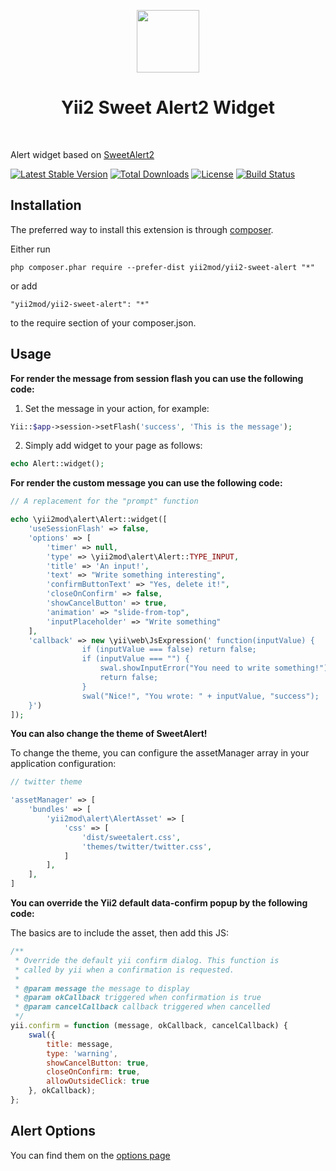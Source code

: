 <p align="center">
    <a href="https://github.com/yiisoft" target="_blank">
        <img src="https://avatars0.githubusercontent.com/u/993323" height="100px">
    </a>
    <h1 align="center">Yii2 Sweet Alert2 Widget</h1>
    <br>
</p>

Alert widget based on [SweetAlert2](https://sweetalert2.github.io/)

[![Latest Stable Version](https://poser.pugx.org/yii2mod/yii2-sweet-alert/v/stable)](https://packagist.org/packages/yii2mod/yii2-sweet-alert) [![Total Downloads](https://poser.pugx.org/yii2mod/yii2-sweet-alert/downloads)](https://packagist.org/packages/yii2mod/yii2-sweet-alert) [![License](https://poser.pugx.org/yii2mod/yii2-sweet-alert/license)](https://packagist.org/packages/yii2mod/yii2-sweet-alert)
[![Build Status](https://travis-ci.org/yii2mod/yii2-sweet-alert.svg?branch=master)](https://travis-ci.org/yii2mod/yii2-sweet-alert)

Installation 
------------

The preferred way to install this extension is through [composer](http://getcomposer.org/download/).

Either run

```
php composer.phar require --prefer-dist yii2mod/yii2-sweet-alert "*"
```

or add

```
"yii2mod/yii2-sweet-alert": "*"
```

to the require section of your composer.json.

Usage
-------

**For render the message from session flash you can use the following code:**

1) Set the message in your action, for example:

```php
Yii::$app->session->setFlash('success', 'This is the message');
```

2) Simply add widget to your page as follows:
```php
echo Alert::widget();
```

**For render the custom message you can use the following code:**
```php
// A replacement for the "prompt" function

echo \yii2mod\alert\Alert::widget([
    'useSessionFlash' => false,
    'options' => [
        'timer' => null,
        'type' => \yii2mod\alert\Alert::TYPE_INPUT,
        'title' => 'An input!',
        'text' => "Write something interesting",
        'confirmButtonText' => "Yes, delete it!",
        'closeOnConfirm' => false,
        'showCancelButton' => true,
        'animation' => "slide-from-top",
        'inputPlaceholder' => "Write something"
    ],
    'callback' => new \yii\web\JsExpression(' function(inputValue) { 
                if (inputValue === false) return false;      
                if (inputValue === "") { 
                    swal.showInputError("You need to write something!");     
                    return false;   
                }      
                swal("Nice!", "You wrote: " + inputValue, "success"); 
    }')
]);
```

**You can also change the theme of SweetAlert!**

To change the theme, you can configure the assetManager array in your application configuration:
```php
// twitter theme

'assetManager' => [
    'bundles' => [
        'yii2mod\alert\AlertAsset' => [
            'css' => [
                'dist/sweetalert.css',
                'themes/twitter/twitter.css',
            ]
        ],
    ],
]
```

**You can override the Yii2 default data-confirm popup by the following code:**

The basics are to include the asset, then add this JS:

```js
/**
 * Override the default yii confirm dialog. This function is
 * called by yii when a confirmation is requested.
 *
 * @param message the message to display
 * @param okCallback triggered when confirmation is true
 * @param cancelCallback callback triggered when cancelled
 */
yii.confirm = function (message, okCallback, cancelCallback) {
    swal({
        title: message,
        type: 'warning',
        showCancelButton: true,
        closeOnConfirm: true,
        allowOutsideClick: true
    }, okCallback);
};
```


Alert Options 
----------------
You can find them on the [options page](http://t4t5.github.io/sweetalert/)
